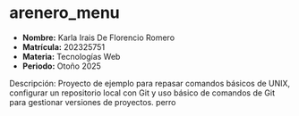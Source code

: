 # arenero_menu
- **Nombre:** Karla Irais  De Florencio  Romero
- **Matrícula:** 202325751 
- **Materia:** Tecnologías Web
- **Periodo:** Otoño 2025  

Descripción: Proyecto de ejemplo para repasar comandos básicos de UNIX, configurar un repositorio local con Git y uso básico de comandos de Git para gestionar versiones de proyectos.
perro
